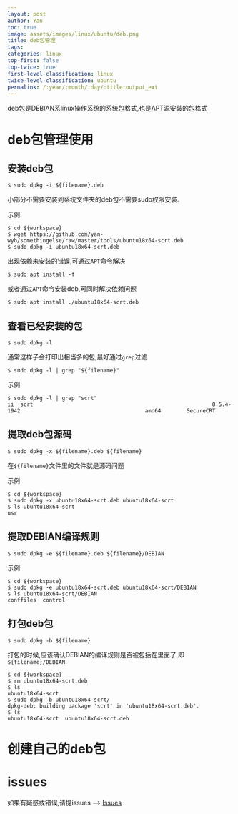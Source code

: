 ```yaml
---
layout: post
author: Yan 
toc: true
image: assets/images/linux/ubuntu/deb.png
title: deb包管理
tags:
categories: linux
top-first: false
top-twice: true
first-level-classification: linux
twice-level-classification: ubuntu
permalink: /:year/:month/:day/:title:output_ext
---
```


deb包是DEBIAN系linux操作系统的系统包格式,也是APT源安装的包格式

# deb包管理使用

## 安装deb包

```shell
$ sudo dpkg -i ${filename}.deb
```

小部分不需要安装到系统文件夹的deb包不需要sudo权限安装.

示例:

```shell
$ cd ${workspace}
$ wget https://github.com/yan-wyb/somethingelse/raw/master/tools/ubuntu18x64-scrt.deb
$ sudo dpkg -i ubuntu18x64-scrt.deb
```

出现依赖未安装的错误,可通过`APT`命令解决

```shell
$ sudo apt install -f
```

或者通过`APT`命令安装deb,可同时解决依赖问题

```shell
$ sudo apt install ./ubuntu18x64-scrt.deb
```

## 查看已经安装的包

```shell
$ sudo dpkg -l
```

通常这样子会打印出相当多的包,最好通过`grep`过滤

```shell
$ sudo dpkg -l | grep "${filename}"
```

示例

```shell
$ sudo dpkg -l | grep "scrt"
ii  scrt                                                        8.5.4-1942                                       amd64        SecureCRT
```

## 提取deb包源码

```shell
$ sudo dpkg -x ${filename}.deb ${filename}
```

在`${filename}`文件里的文件就是源码问题

示例

```shell
$ cd ${workspace}
$ sudo dpkg -x ubuntu18x64-scrt.deb ubuntu18x64-scrt
$ ls ubuntu18x64-scrt
usr
```

## 提取DEBIAN编译规则

```shell
$ sudo dpkg -e ${filename}.deb ${filename}/DEBIAN
```

示例:

```shell
$ cd ${workspace}
$ sudo dpkg -e ubuntu18x64-scrt.deb ubuntu18x64-scrt/DEBIAN
$ ls ubuntu18x64-scrt/DEBIAN
conffiles  control
```

## 打包deb包

```shell
$ sudo dpkg -b ${filename}
```

打包的时候,应该确认DEBIAN的编译规则是否被包括在里面了,即`${filename}/DEBIAN`

```shell
$ cd ${workspace}
$ rm ubuntu18x64-scrt.deb
$ ls
ubuntu18x64-scrt
$ sudo dpkg -b ubuntu18x64-scrt/
dpkg-deb: building package 'scrt' in 'ubuntu18x64-scrt.deb'.
$ ls 
ubuntu18x64-scrt  ubuntu18x64-scrt.deb
```

# 创建自己的deb包

# issues

如果有疑惑或错误,请提issues --> [Issues](https://github.com/yan-wyb/issues/issues)
